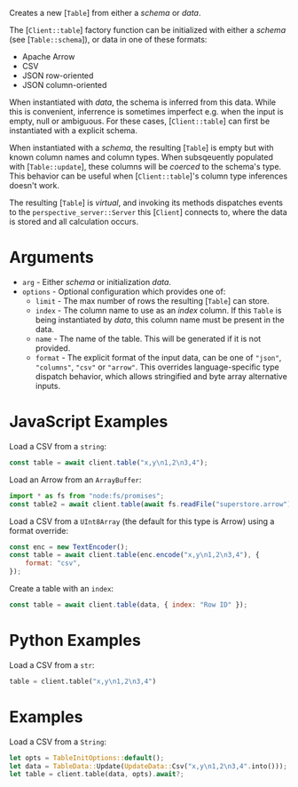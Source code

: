 Creates a new [`Table`] from either a _schema_ or _data_.

The [`Client::table`] factory function can be initialized with either a _schema_
(see [`Table::schema`]), or data in one of these formats:

-   Apache Arrow
-   CSV
-   JSON row-oriented
-   JSON column-oriented

When instantiated with _data_, the schema is inferred from this data. While this
is convenient, inferrence is sometimes imperfect e.g. when the input is empty,
null or ambiguous. For these cases, [`Client::table`] can first be instantiated
with a explicit schema.

When instantiated with a _schema_, the resulting [`Table`] is empty but with
known column names and column types. When subsqeuently populated with
[`Table::update`], these columns will be _coerced_ to the schema's type. This
behavior can be useful when [`Client::table`]'s column type inferences doesn't
work.

The resulting [`Table`] is _virtual_, and invoking its methods dispatches events
to the `perspective_server::Server` this [`Client`] connects to, where the data
is stored and all calculation occurs.

# Arguments

-   `arg` - Either _schema_ or initialization _data_.
-   `options` - Optional configuration which provides one of:
    -   `limit` - The max number of rows the resulting [`Table`] can store.
    -   `index` - The column name to use as an _index_ column. If this `Table`
        is being instantiated by _data_, this column name must be present in the
        data.
    -   `name` - The name of the table. This will be generated if it is not
        provided.
    -   `format` - The explicit format of the input data, can be one of
        `"json"`, `"columns"`, `"csv"` or `"arrow"`. This overrides
        language-specific type dispatch behavior, which allows stringified and
        byte array alternative inputs.

<div class="javascript">

# JavaScript Examples

Load a CSV from a `string`:

```javascript
const table = await client.table("x,y\n1,2\n3,4");
```

Load an Arrow from an `ArrayBuffer`:

```javascript
import * as fs from "node:fs/promises";
const table2 = await client.table(await fs.readFile("superstore.arrow"));
```

Load a CSV from a `UInt8Array` (the default for this type is Arrow) using a
format override:

```javascript
const enc = new TextEncoder();
const table = await client.table(enc.encode("x,y\n1,2\n3,4"), {
    format: "csv",
});
```

Create a table with an `index`:

```javascript
const table = await client.table(data, { index: "Row ID" });
```

</div>
<div class="python">

# Python Examples

Load a CSV from a `str`:

```python
table = client.table("x,y\n1,2\n3,4")
```

</div>
<div class="rust">

# Examples

Load a CSV from a `String`:

```rust
let opts = TableInitOptions::default();
let data = TableData::Update(UpdateData::Csv("x,y\n1,2\n3,4".into()));
let table = client.table(data, opts).await?;
```

</div>
